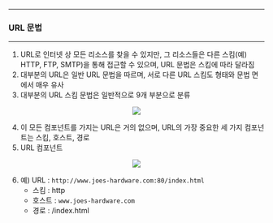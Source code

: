 -----
### URL 문법
-----
1. URL로 인터넷 상 모든 리소스를 찾을 수 있지만, 그 리소스들은 다른 스킴(예) HTTP, FTP, SMTP)을 통해 접근할 수 있으며, URL 문법은 스킴에 따라 달라짐
2. 대부분의 URL은 일반 URL 문법을 따르며, 서로 다른 URL 스킴도 형태와 문법 면에서 매우 유사
3. 대부분의 URL 스킴 문법은 일반적으로 9개 부분으로 분류
<div align="center">
<img src="https://github.com/user-attachments/assets/5f4f8713-80d5-4354-a944-5adea26db3e3">
</div>

4. 이 모든 컴포넌트를 가지는 URL은 거의 없으며, URL의 가장 중요한 세 가지 컴포넌트는 스킴, 호스트, 경로
5. URL 컴포넌트
<div align="center">
<img src="https://github.com/user-attachments/assets/516760e3-8838-4ef3-ad8a-c7609948467f">
</div>

6. 예) URL : ```http://www.joes-hardware.com:80/index.html```
   - 스킴 : http
   - 호스트 : ```www.joes-hardware.com```
   - 경로 : /index.html
